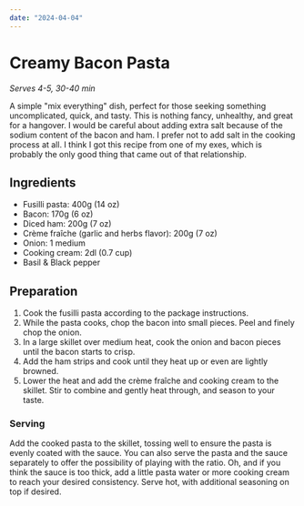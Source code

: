 ```yaml
---
date: "2024-04-04"
---
```


# Creamy Bacon Pasta

*Serves 4-5, 30-40 min*

A simple "mix everything" dish, perfect for those seeking something uncomplicated, quick, and tasty. This is nothing fancy, unhealthy, and great for a hangover. I would be careful about adding extra salt because of the sodium content of the bacon and ham. I prefer not to add salt in the cooking process at all. I think I got this recipe from one of my exes, which is probably the only good thing that came out of that relationship.

## Ingredients
- Fusilli pasta: 400g (14 oz)
- Bacon: 170g (6 oz)
- Diced ham: 200g (7 oz)
- Crème fraîche (garlic and herbs flavor): 200g (7 oz)
- Onion: 1 medium
- Cooking cream: 2dl (0.7 cup)
- Basil & Black pepper

## Preparation
1. Cook the fusilli pasta according to the package instructions.
2. While the pasta cooks, chop the bacon into small pieces. Peel and finely chop the onion.
3. In a large skillet over medium heat, cook the onion and bacon pieces until the bacon starts to crisp.
4. Add the ham strips and cook until they heat up or even are lightly browned.
5. Lower the heat and add the crème fraîche and cooking cream to the skillet. Stir to combine and gently heat through, and season to your taste.

### Serving
Add the cooked pasta to the skillet, tossing well to ensure the pasta is evenly coated with the sauce. You can also serve the pasta and the sauce separately to offer the possibility of playing with the ratio. Oh, and if you think the sauce is too thick, add a little pasta water or more cooking cream to reach your desired consistency. Serve hot, with additional seasoning on top if desired.



